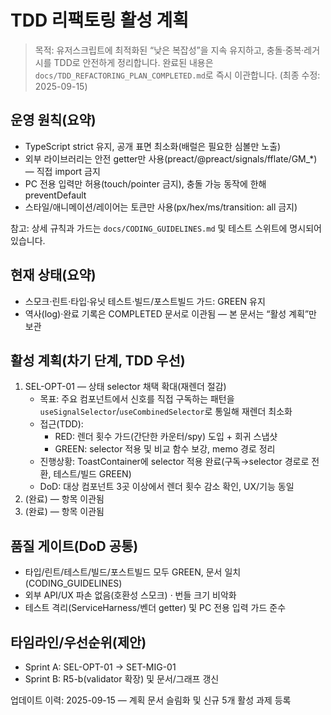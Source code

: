 # TDD 리팩토링 활성 계획

> 목적: 유저스크립트에 최적화된 “낮은 복잡성”을 지속 유지하고,
> 충돌·중복·레거시를 TDD로 안전하게 정리합니다. 완료된 내용은
> `docs/TDD_REFACTORING_PLAN_COMPLETED.md`로 즉시 이관합니다. (최종 수정:
> 2025-09-15)

## 운영 원칙(요약)

- TypeScript strict 유지, 공개 표면 최소화(배럴은 필요한 심볼만 노출)
- 외부 라이브러리는 안전 getter만 사용(preact/@preact/signals/fflate/GM\_\*) —
  직접 import 금지
- PC 전용 입력만 허용(touch/pointer 금지), 충돌 가능 동작에 한해 preventDefault
- 스타일/애니메이션/레이어는 토큰만 사용(px/hex/ms/transition: all 금지)

참고: 상세 규칙과 가드는 `docs/CODING_GUIDELINES.md` 및 테스트 스위트에 명시되어
있습니다.

## 현재 상태(요약)

- 스모크·린트·타입·유닛 테스트·빌드/포스트빌드 가드: GREEN 유지
- 역사(log)·완료 기록은 COMPLETED 문서로 이관됨 — 본 문서는 “활성 계획”만 보관

## 활성 계획(차기 단계, TDD 우선)

1. SEL-OPT-01 — 상태 selector 채택 확대(재렌더 절감)
   - 목표: 주요 컴포넌트에서 신호를 직접 구독하는 패턴을
     `useSignalSelector`/`useCombinedSelector`로 통일해 재렌더 최소화
   - 접근(TDD):
     - RED: 렌더 횟수 가드(간단한 카운터/spy) 도입 + 회귀 스냅샷
     - GREEN: selector 적용 및 비교 함수 보강, memo 경로 정리
   - 진행상황: ToastContainer에 selector 적용 완료(구독→selector 경로로 전환,
     테스트/빌드 GREEN)
   - DoD: 대상 컴포넌트 3곳 이상에서 렌더 횟수 감소 확인, UX/기능 동일
2. (완료) — 항목 이관됨
3. (완료) — 항목 이관됨

## 품질 게이트(DoD 공통)

- 타입/린트/테스트/빌드/포스트빌드 모두 GREEN, 문서 일치(CODING_GUIDELINES)
- 외부 API/UX 파손 없음(호환성 스모크) · 번들 크기 비악화
- 테스트 격리(ServiceHarness/벤더 getter) 및 PC 전용 입력 가드 준수

## 타임라인/우선순위(제안)

- Sprint A: SEL-OPT-01 → SET-MIG-01
- Sprint B: R5-b(validator 확장) 및 문서/그래프 갱신

업데이트 이력: 2025-09-15 — 계획 문서 슬림화 및 신규 5개 활성 과제 등록
